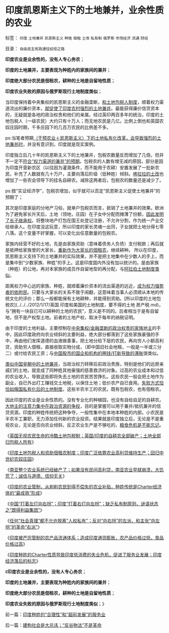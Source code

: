 # 印度凯恩斯主义下的土地兼并，业余性质的农业

标签： `印度` `土地兼并` `凯恩斯主义` `种姓` `佃租` `土改` `私有制` `俄罗斯` `市场经济` `流通` `财经` 

目录： `自由民主宪政通往奴役之路`

**印度农业是业余性的，没有人专心务农**；

**印度的土地兼并，主要表现为种姓内的家族间的兼并**；

**印度绝大部分农民是佃租农，耕种的土地是自留地性质**；

**印度农业失败的原因与俄罗斯现行土地制度类似**；

当印度保持着中央集权的凯恩斯主义的金融垄断，[和土地包税人制度](../../../2012/1/17/印度土地包税人和资助佃租农制度；回归中世纪农奴庄园.md)，顺着权力渠道流出的廉价资本，[就促使了印度农村强烈的土地兼并](../../../2011/11/27/茅于轼和阿马蒂亚森的理论学说和错误.md)。最能获得廉价信贷资本的，无疑就是各地的政治权贵和他们的亲属。经过英印两百多年的统治，印度的土地包税人（一级农民）大约只有十万人；而无地农民是几亿。比例上倒也和英国农奴庄园时期，千多庄园下的几百万农民的比例差不多。

ps:当笔者预期[（干预农业＋凯恩斯主义）下的土地私有化改革，会导致强烈的土地兼并时](../../../2011/11/28/商业资本加速市场优化，私有化改革会暴露中国劳动力不足.md)，并没有意识到，印度就是现实案例。

印度独立后几十年的凯恩斯主义下的土地兼并，包税农数量反而增加了几倍，但并不一定不[符合“权力渠道的兼并”的预期](../../../2011/11/23/皇朝兴衰中的土地兼并和贵族土豪.md)。包税农的人数有增无减的原因，部分是因为印度开垦新农区（以往因为灌溉条件，而不能用于农耕）安置发展了一批新农民，补充了人数就有几十万户，主要向落后阶级（低种姓）倾斜。[喀拉拉的土改](../../../2011/12/31/印度式民主导致中央和地方政治的动荡.md)也增加了一些农会领导下的挂名自耕农。减除这两者后，包税农的数量还是减少了。

ps:按“实证经济学”，包税农增加，似乎就可以否定“凯恩斯主义促使土地兼并”的预期了；

其次是印度家庭的分地产习俗，就单户包税农而言，抵销了土地兼并的效果。欧洲为了避免家长升天后，土地（领地，庄园）在子女中分配而摊薄了份额，[因此发明了长子继承权](../../../2011/10/30/中世纪的长子继承权和领土完整.md)。将整块地产打包在国王处登记注册，不允许分割，作为统一产业交给继承人。在印度没这玩意，所以印度的家长灵魂一出窍，子女就把土地分得七零八落。这个变量不好掌握，可以变化出任意数量的包税农。



家族内经营不好的土地，先是由家族资助（意味着债务人负债）支付税款；再后就是抵押给家族里的大家长，[重新作为大家长的佃租农](../../../2012/1/17/英国无视农民生命的冷酷的级差地租包税制；.md)，继续耕种。
所以在印度，凯恩斯主义支持下的土地兼并的实际效果，并不是把土地集中在少数人的手上，而是集中到“少数家族、种姓”的手上。这是印度国内外没有加以统计的。是由家族（种姓）的公地，再对本家族的成员作自留地型的再分配，与[阿拉伯土地制度类似](../../../2011/3/9/阿拉伯传统大家庭和美式民主.md)。

距离权力中心远的家族、种姓，就顺着廉价资本的流出渠道的远近，[成为权力强势者的依附民](../../../2011/1/26/人权不是人道，人道透支人权.md)。只要与大家长的关系不致于闹翻，这意味着当事人必须顺从本地的传统文化的评价；那么一般都能保有土地耕种，并能得到资助。[所以印度的土地包税农](../../../2012/1/17/英国 印度和美国的土地制度，要不得的土地 房产税.md)，与“拥有一块自已可以耕种的土地的农民”，意义是不同的。后者相当于是有自留地，但不是产权型土地。前者的土地产权，取决于每年的纳税证明。

由于印度的土地利益，主要控制在[中央集权/金融垄断的政治权贵的家族地主](../../../2011/11/27/粮农系统是最大的国企，“向农村倾斜”与农民无关.md)的手中，因此印度政府向农业倾斜的主要利益，绝大部分都落到了这些家族豪强的手中，再由他们发挥道德的血液做善事，把土地分给下层的农民，再向穷人小额高利贷，资助穷人佃租，直接收取实物分成，（即中国旧社会地租，一般是一半或三分二）或付给农民工资；与[中国股市的国企和机构的圈钱/打新导致的滞胀](../../../2012/1/16/凯恩斯主义作用于Charter经济体的机理和滞胀的公式.md)很类似。

[类似中国皇朝中的土地兼并](../../../2011/11/23/中国土地制度的简史.md)，当政治权力转移后前政治贵族，特别是他们的远房亲戚们的土地，就变成了同种姓其他豪强的慈善救济的对象。过高的农业成本和过低的农业收入，导致这些即将失去土地的农民苦苦挣扎。这些农民一般会把土地作为副业，自已外出打工赚钱交土地税，以保住土地；低价农产自已食用。[失败方式恰恰如俄国私有化后的土地制度](../../../2010/1/12/中俄“私享化改革”与市场经济“咫尺天涯”.md)。这些半农半工的农民，既有包税农，也有佃租农。

因此印度的农业是业余性质的。没有专业化的种植园，也没有自给自足的自耕农。[大地主的注意力集中在政治资源的争权](../../../2011/11/22/农业集约化不一定提高效率；农业补贴降低了生产效率；.md)，目的是掌握可以用于兼并/抵抗兼并的信贷资源。印度的种姓传统把这种争夺，一般性集中在本地本种姓的内部。小农民是半农半工兼职，无力添加任何新的农业投资。结果就是印度独立后，无论是不是重视农业，无论是否向农业倾斜，反正农业生产是不够吃的，[粮食危机是不能忘记](../../../2011/10/3/公民人口本身就是市场经济最大的财富.md)。

《[英国无视农民生命的冷酷土地包税制；英国/印度的自耕农全部破产；土地全部归包税人所有](../../../2012/1/17/英国无视农民生命的冷酷的级差地租包税制；.md)》

《[印度土地包税人和资助佃租农制度；印度广泛依靠农业高利贷维持生产；回归中世纪农奴庄园](../../../2012/1/17/印度土地包税人和资助佃租农制度；回归中世纪农奴庄园.md)》

《[南亚整个农业系统已经破产了；如果没有民间高利贷，南亚农业早就崩溃，大饥荒了；诚信与道德、信仰无关](../../../2012/1/18/印度农业已经破产，没有高利贷，农业已经崩溃.md)》

《[印度的农业管制，从剥削农民到得不偿失的农业补贴，种姓传统是Charter经济体的“最成熟”形成](../../../2012/1/18/印度农业已经破产，没有高利贷，农业已经崩溃.md)》

《[中国“打着左灯向右拐”；印度“打着右灯向左拐”；缺乏私有制原则，谜语状态之“既得利益集团”](../../../2012/1/18/中国“打着左灯向右拐”；印度“打着右灯向左拐”.md)》

《[任何“社会真理”都不允许脱离“人权私有”；反对“向右拐”的左派，和主张“向左拐”的革命“右派”](../../../2012/1/18/解除对小盘股的歧视性打压，A股牛市将不惧IPO.md)》

《[印度被严厉管制的农产品流通体系；造成印度通货膨胀，农产品价格过低，食品价格过高](../../../2012/1/19/印度农民的菜篮子悲剧形成机理.md)》

《[印度种姓的Charter性质导致印度低消费的失业危机，促进了服务业发展；印度经济落后的标志](../../../2012/1/19/印度种姓的“合理性”和“超前发展”的服务业.md)》

《**印度农业是业余性的，没有人专心务农**；

**印度的土地兼并，主要表现为种姓内的家族间的兼并**；

**印度绝大部分农民是佃租农，耕种的土地是自留地性质**；

**印度农业失败的原因与俄罗斯现行土地制度类似**；》



前一篇：[印度种姓的“合理性”和“超前发展”的服务业](../../../2012/1/19/印度种姓的“合理性”和“超前发展”的服务业.md)

后一篇：[建构社会是大忌讳；“反谷物法”不是革命](../../../2012/1/19/建构社会是大忌讳；“反谷物法”不是革命.md)